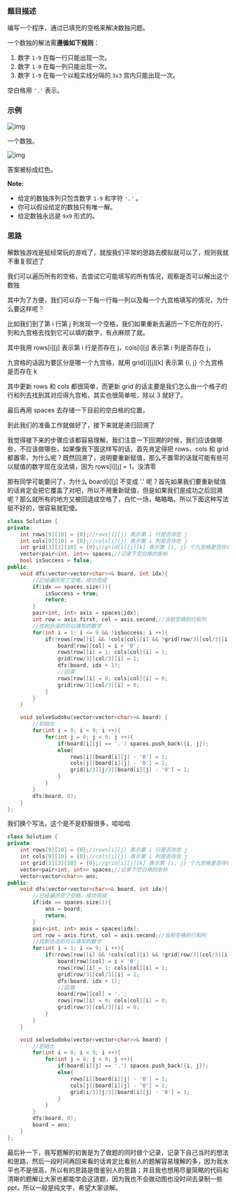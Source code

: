 ### 题目描述

编写一个程序，通过已填充的空格来解决数独问题。

一个数独的解法需**遵循如下规则**：

1. 数字 `1-9` 在每一行只能出现一次。
2. 数字 `1-9` 在每一列只能出现一次。
3. 数字 `1-9` 在每一个以粗实线分隔的 `3x3` 宫内只能出现一次。

空白格用 `'.'` 表示。

### 示例

![img](http://upload.wikimedia.org/wikipedia/commons/thumb/f/ff/Sudoku-by-L2G-20050714.svg/250px-Sudoku-by-L2G-20050714.svg.png)

一个数独。

![img](http://upload.wikimedia.org/wikipedia/commons/thumb/3/31/Sudoku-by-L2G-20050714_solution.svg/250px-Sudoku-by-L2G-20050714_solution.svg.png)

答案被标成红色。

**Note:**

- 给定的数独序列只包含数字 `1-9` 和字符 `'.'` 。
- 你可以假设给定的数独只有唯一解。
- 给定数独永远是 `9x9` 形式的。

### 思路

解数独游戏是挺经常玩的游戏了，就按我们平常的思路去模拟就可以了，规则我就不重复叙述了

我们可以遍历所有的空格，去尝试它可能填写的所有情况，观察是否可以解出这个数独

其中为了方便，我们可以存一下每一行每一列以及每一个九宫格填写的情况，为什么要这样呢？

比如我们到了第 i 行第 j 列发现一个空格，我们如果重新去遍历一下它所在的行、列和九宫格去找到它可以填的数字，有点麻烦了就。

其中我用 rows[i\][j] 表示第 i 行是否存在 j，cols[i\][j] 表示第 i 列是否存在 j，

九宫格的话因为要区分是哪一个九宫格，就用 grid[i\][j\][k] 表示第 {i, j} 个九宫格是否存在 k

其中更新 rows 和 cols 都很简单，而更新 grid 的话主要是我们怎么由一个格子的行和列去找到其对应得九宫格，其实也很简单啦，除以 3 就好了。

最后再用 spaces 去存储一下目前的空白格的位置，

到此我们的准备工作就做好了，接下来就是递归回溯了

我觉得接下来的步骤应该都容易理解，我们注意一下回溯的时候，我们应该做哪些，不应该做哪些，如果像我下面这样写的话，首先肯定得把 rows、cols 和 grid 都置零，为什么呢？既然回溯了，说明要重新赋值，那么不置零的话就可能有些可以赋值的数字现在没法填，因为 rows[i\][j] = 1，没清零

那有同学可能要问了，为什么 board[i\][j] 不变成 '.' 呢？首先如果我们要重新赋值的话肯定会把它覆盖了对吧，所以不用重新赋值，但是如果我们是成功之后回溯呢？那么就所有的地方又被回退成空格了，白忙一场，略略略。所以下面这种写法挺不好的，很容易就犯傻。

```C++
class Solution {
private:
    int rows[9][10] = {0};//rows[i][j] 表示第 i 行是否存在 j
    int cols[9][10] = {0};//cols[i][j] 表示第 i 列是否存在 j
    int grid[3][3][10] = {0};//grid[i][j][k] 表示第 {i, j} 个九宫格是否存在 k
    vector<pair<int, int>> spaces;//记录下空白格的坐标   
    bool isSuccess = false; 
public:
    void dfs(vector<vector<char>>& board, int idx){
        //已经遍历完了空格，成功完成
        if(idx == spaces.size()){
            isSuccess = true;
            return;
        }
        pair<int, int> axis = spaces[idx];
        int row = axis.first, col = axis.second;//当前空格的行和列
        //找到合法的可以填写的数字
        for(int i = 1; i <= 9 && !isSuccess; i ++){
            if(!rows[row][i] && !cols[col][i] && !grid[row/3][col/3][i]){
                board[row][col] = i + '0';
                rows[row][i] = 1; cols[col][i] = 1;
                grid[row/3][col/3][i] = 1;
                dfs(board, idx + 1);
                //回溯
                rows[row][i] = 0; cols[col][i] = 0;
                grid[row/3][col/3][i] = 0;
            }
        }
    }

    void solveSudoku(vector<vector<char>>& board) {
        //初始化
        for(int i = 0; i < 9; i ++){
            for(int j = 0; j < 9; j ++){
                if(board[i][j] == '.') spaces.push_back({i, j});
                else{
                    rows[i][board[i][j] - '0'] = 1;
                    cols[j][board[i][j] - '0'] = 1;
                    grid[i/3][j/3][board[i][j] - '0'] = 1;
                }
            }
        }
        dfs(board, 0);
    }
};
```

我们换个写法，这个是不是舒服很多，哈哈哈

```C++
class Solution {
private:
    int rows[9][10] = {0};//rows[i][j] 表示第 i 行是否存在 j
    int cols[9][10] = {0};//cols[i][j] 表示第 i 列是否存在 j
    int grid[3][3][10] = {0};//grid[i][j][k] 表示第 {i, j} 个九宫格是否存在 k
    vector<pair<int, int>> spaces;//记录下空白格的坐标   
    vector<vector<char>> ans;
public:
    void dfs(vector<vector<char>>& board, int idx){
        //已经遍历完了空格，成功完成
        if(idx == spaces.size()){
            ans = board;
            return;
        }
        pair<int, int> axis = spaces[idx];
        int row = axis.first, col = axis.second;//当前空格的行和列
        //找到合法的可以填写的数字
        for(int i = 1; i <= 9; i ++){
            if(!rows[row][i] && !cols[col][i] && !grid[row/3][col/3][i]){
                board[row][col] = i + '0';
                rows[row][i] = 1; cols[col][i] = 1;
                grid[row/3][col/3][i] = 1;
                dfs(board, idx + 1);
                //回溯
                board[row][col] = '.';
                rows[row][i] = 0; cols[col][i] = 0;
                grid[row/3][col/3][i] = 0;
            }
        }
    }

    void solveSudoku(vector<vector<char>>& board) {
        //初始化
        for(int i = 0; i < 9; i ++){
            for(int j = 0; j < 9; j ++){
                if(board[i][j] == '.') spaces.push_back({i, j});
                else{
                    rows[i][board[i][j] - '0'] = 1;
                    cols[j][board[i][j] - '0'] = 1;
                    grid[i/3][j/3][board[i][j] - '0'] = 1;
                }
            }
        }
        dfs(board, 0);
        board = ans;
    }
};
```



最后补一下，我写题解的初衷是为了做题的同时做个记录，记录下自己当时的想法和思路，然后一段时间再回来看的话肯定比看别人的题解容易理解的多，因为我水平也不是很高，所以有的思路是借鉴别人的思路；并且我也想用尽量简略的代码和清晰的题解让大家也都能学会这道题，因为我也不会做动图也没时间去录制一些ppt，所以一般是纯文字，希望大家谅解。